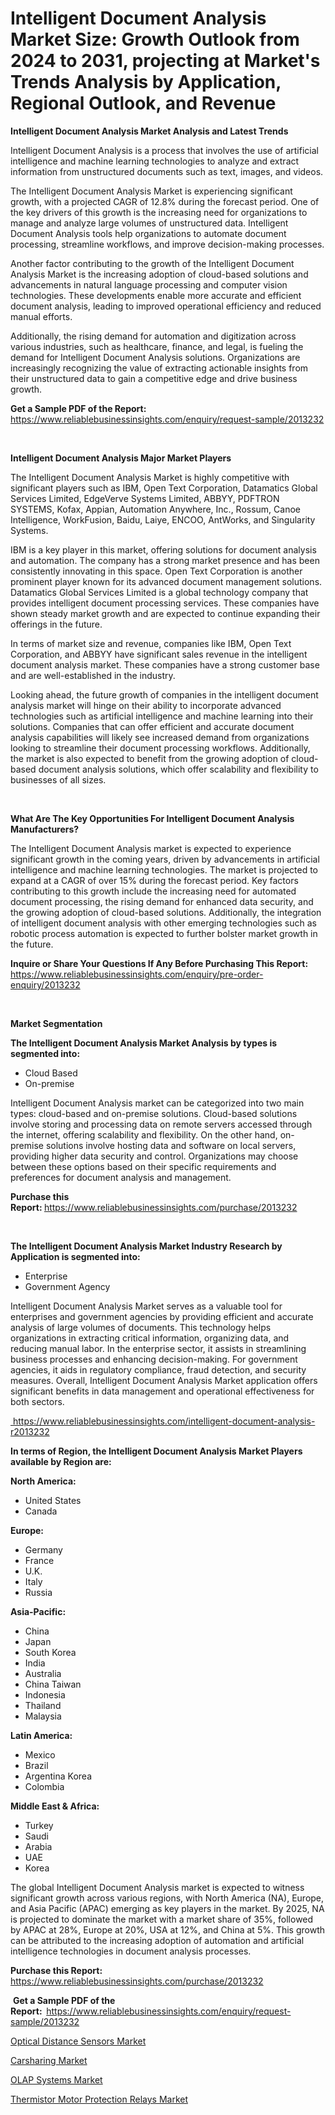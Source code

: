 <p><h1>Intelligent Document Analysis Market Size: Growth Outlook from 2024 to 2031, projecting at Market's Trends Analysis by Application, Regional Outlook, and Revenue</h1></p><p><strong>Intelligent Document Analysis Market Analysis and Latest Trends</strong></p>
<p><p>Intelligent Document Analysis is a process that involves the use of artificial intelligence and machine learning technologies to analyze and extract information from unstructured documents such as text, images, and videos.</p><p>The Intelligent Document Analysis Market is experiencing significant growth, with a projected CAGR of 12.8% during the forecast period. One of the key drivers of this growth is the increasing need for organizations to manage and analyze large volumes of unstructured data. Intelligent Document Analysis tools help organizations to automate document processing, streamline workflows, and improve decision-making processes.</p><p>Another factor contributing to the growth of the Intelligent Document Analysis Market is the increasing adoption of cloud-based solutions and advancements in natural language processing and computer vision technologies. These developments enable more accurate and efficient document analysis, leading to improved operational efficiency and reduced manual efforts.</p><p>Additionally, the rising demand for automation and digitization across various industries, such as healthcare, finance, and legal, is fueling the demand for Intelligent Document Analysis solutions. Organizations are increasingly recognizing the value of extracting actionable insights from their unstructured data to gain a competitive edge and drive business growth.</p></p>
<p><strong>Get a Sample PDF of the Report:&nbsp;</strong> <a href="https://www.reliablebusinessinsights.com/enquiry/request-sample/2013232">https://www.reliablebusinessinsights.com/enquiry/request-sample/2013232</a></p>
<p>&nbsp;</p>
<p><strong>Intelligent Document Analysis Major Market Players</strong></p>
<p><p>The Intelligent Document Analysis Market is highly competitive with significant players such as IBM, Open Text Corporation, Datamatics Global Services Limited, EdgeVerve Systems Limited, ABBYY, PDFTRON SYSTEMS, Kofax, Appian, Automation Anywhere, Inc., Rossum, Canoe Intelligence, WorkFusion, Baidu, Laiye, ENCOO, AntWorks, and Singularity Systems.</p><p>IBM is a key player in this market, offering solutions for document analysis and automation. The company has a strong market presence and has been consistently innovating in this space. Open Text Corporation is another prominent player known for its advanced document management solutions. Datamatics Global Services Limited is a global technology company that provides intelligent document processing services. These companies have shown steady market growth and are expected to continue expanding their offerings in the future.</p><p>In terms of market size and revenue, companies like IBM, Open Text Corporation, and ABBYY have significant sales revenue in the intelligent document analysis market. These companies have a strong customer base and are well-established in the industry.</p><p>Looking ahead, the future growth of companies in the intelligent document analysis market will hinge on their ability to incorporate advanced technologies such as artificial intelligence and machine learning into their solutions. Companies that can offer efficient and accurate document analysis capabilities will likely see increased demand from organizations looking to streamline their document processing workflows. Additionally, the market is also expected to benefit from the growing adoption of cloud-based document analysis solutions, which offer scalability and flexibility to businesses of all sizes.</p></p>
<p>&nbsp;</p>
<p><strong>What Are The Key Opportunities For Intelligent Document Analysis Manufacturers?</strong></p>
<p><p>The Intelligent Document Analysis market is expected to experience significant growth in the coming years, driven by advancements in artificial intelligence and machine learning technologies. The market is projected to expand at a CAGR of over 15% during the forecast period. Key factors contributing to this growth include the increasing need for automated document processing, the rising demand for enhanced data security, and the growing adoption of cloud-based solutions. Additionally, the integration of intelligent document analysis with other emerging technologies such as robotic process automation is expected to further bolster market growth in the future.</p></p>
<p><strong>Inquire or Share Your Questions If Any Before Purchasing This Report:</strong> <a href="https://www.reliablebusinessinsights.com/enquiry/pre-order-enquiry/2013232">https://www.reliablebusinessinsights.com/enquiry/pre-order-enquiry/2013232</a></p>
<p>&nbsp;</p>
<p><strong>Market Segmentation</strong></p>
<p><strong>The Intelligent Document Analysis Market Analysis by types is segmented into:</strong></p>
<p><ul><li>Cloud Based</li><li>On-premise</li></ul></p>
<p><p>Intelligent Document Analysis market can be categorized into two main types: cloud-based and on-premise solutions. Cloud-based solutions involve storing and processing data on remote servers accessed through the internet, offering scalability and flexibility. On the other hand, on-premise solutions involve hosting data and software on local servers, providing higher data security and control. Organizations may choose between these options based on their specific requirements and preferences for document analysis and management.</p></p>
<p><strong>Purchase this Report:&nbsp;</strong><a href="https://www.reliablebusinessinsights.com/purchase/2013232">https://www.reliablebusinessinsights.com/purchase/2013232</a></p>
<p>&nbsp;</p>
<p><strong>The Intelligent Document Analysis Market Industry Research by Application is segmented into:</strong></p>
<p><ul><li>Enterprise</li><li>Government Agency</li></ul></p>
<p><p>Intelligent Document Analysis Market serves as a valuable tool for enterprises and government agencies by providing efficient and accurate analysis of large volumes of documents. This technology helps organizations in extracting critical information, organizing data, and reducing manual labor. In the enterprise sector, it assists in streamlining business processes and enhancing decision-making. For government agencies, it aids in regulatory compliance, fraud detection, and security measures. Overall, Intelligent Document Analysis Market application offers significant benefits in data management and operational effectiveness for both sectors.</p></p>
<p><a href="https://www.reliablebusinessinsights.com/intelligent-document-analysis-r2013232">&nbsp;https://www.reliablebusinessinsights.com/intelligent-document-analysis-r2013232</a></p>
<p><strong>In terms of Region, the Intelligent Document Analysis Market Players available by Region are:</strong></p>
<p>
    <p> <strong> North America: </strong>
        <ul>
            <li>United States</li>
            <li>Canada</li>
        </ul>
        </p> 
    <p> <strong> Europe: </strong>
        <ul>
            <li>Germany</li>
            <li>France</li>
            <li>U.K.</li>
            <li>Italy</li>
            <li>Russia</li>
        </ul>
        </p> 
    <p> <strong> Asia-Pacific: </strong>
        <ul>
            <li>China</li>
            <li>Japan</li>
            <li>South Korea</li>
            <li>India</li>
            <li>Australia</li>
            <li>China Taiwan</li>
            <li>Indonesia</li>
            <li>Thailand</li>
            <li>Malaysia</li>
        </ul>
        </p> 
    <p> <strong> Latin America: </strong>
        <ul>
            <li>Mexico</li>
            <li>Brazil</li>
            <li>Argentina Korea</li>
            <li>Colombia</li>
        </ul>
        </p> 
    <p> <strong> Middle East & Africa: </strong>
        <ul>
            <li>Turkey</li>
            <li>Saudi</li>
            <li>Arabia</li>
            <li>UAE</li>
            <li>Korea</li>
        </ul>
    </p>
    </p>
<p><p>The global Intelligent Document Analysis market is expected to witness significant growth across various regions, with North America (NA), Europe, and Asia Pacific (APAC) emerging as key players in the market. By 2025, NA is projected to dominate the market with a market share of 35%, followed by APAC at 28%, Europe at 20%, USA at 12%, and China at 5%. This growth can be attributed to the increasing adoption of automation and artificial intelligence technologies in document analysis processes.</p></p>
<p><strong>Purchase this Report: </strong><a href="https://www.reliablebusinessinsights.com/purchase/2013232">https://www.reliablebusinessinsights.com/purchase/2013232</a></p>
<p>&nbsp;<strong>Get a Sample PDF of the Report:&nbsp;&nbsp;</strong><a href="https://www.reliablebusinessinsights.com/enquiry/request-sample/2013232">https://www.reliablebusinessinsights.com/enquiry/request-sample/2013232</a></p>
<p><strong></strong></p>
<p><p><a href="https://www.linkedin.com/pulse/comprehensive-analysis-global-optical-distance-sensors-market-rykye">Optical Distance Sensors Market</a></p><p><a href="https://github.com/prosalinda88/Market-Research-Report-List-5/blob/main/carsharing-market.md">Carsharing Market</a></p><p><a href="https://github.com/globismark/Market-Research-Report-List-4/blob/main/olap-systems-market.md">OLAP Systems Market</a></p><p><a href="https://www.linkedin.com/pulse/thermistor-motor-protection-relays-market-size-share-amp-trends-d5bre">Thermistor Motor Protection Relays Market</a></p></p>